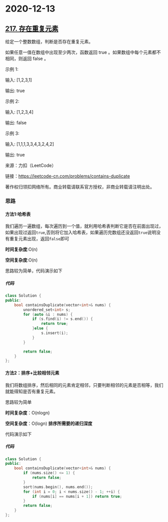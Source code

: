 # 2020-12-13

## [217. 存在重复元素](https://leetcode-cn.com/problems/contains-duplicate/)

给定一个整数数组，判断是否存在重复元素。

如果任意一值在数组中出现至少两次，函数返回 true 。如果数组中每个元素都不相同，则返回 false 。

 示例 1:

输入: [1,2,3,1]

输出: true

示例 2:

输入: [1,2,3,4]

输出: false

示例 3:

输入: [1,1,1,3,3,4,3,2,4,2]

输出: true

来源：力扣（LeetCode）

链接：https://leetcode-cn.com/problems/contains-duplicate

著作权归领扣网络所有。商业转载请联系官方授权，非商业转载请注明出处。



### 思路

#### 方法1:哈希表

我们遍历一遍数组，每次遍历到一个值，就利用哈希表判断它是否在前面出现过，如果出现过返回`true`,否则将它加入哈希表，如果遍历完数组还没返回`true`说明没有重复元素出现，返回`false`即可

**时间复杂度**:O(n)

**空间复杂度**:O(n)

思路较为简单，代码演示如下

##### 代码

```cpp
class Solution {
public:
    bool containsDuplicate(vector<int>& nums) {
        unordered_set<int> s;
        for (auto &i : nums) {
            if (s.find(i) != s.end()) {
                return true;
            }else {
                s.insert(i);
            }
        }

        return false;
    }
};
```

#### 方法2：排序+比较相邻元素



我们将数组排序，然后相同的元素肯定相邻，只要判断相邻的元素是否相等，我们就能得知是否有重复元素。

思路较为简单

**时间复杂度**：O(nlogn)

**空间复杂度**：O(logn)		**排序所需要的递归深度**

代码演示如下



##### 代码

```cpp
class Solution {
public:
    bool containsDuplicate(vector<int>& nums) {
        if (nums.size() <= 1) {
            return false;
        }
        sort(nums.begin(), nums.end());
        for (int i = 0; i < nums.size() - 1; ++i) {
            if (nums[i] == nums[i + 1]) return true;
        }
        return false;
    }
};
```

